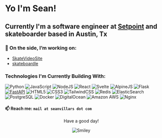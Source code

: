 # Yo I'm Sean!
## Currently I'm a software engineer at [Setpoint](https://setpoint.io) and skateboarder based in Austin, Tx

### 🔭 On the side, I’m working on:
- [SkateVideoSite](https://skatevideosite.com)
- [skateboardle](https://skateboardle.com)

### Technologies I'm Currently Building With:
![Python](https://img.shields.io/badge/Python-3670A0?style=for-the-badge&logo=python&logoColor=ffdd54)
![JavaScript](https://img.shields.io/badge/javascript-%23323330.svg?style=for-the-badge&logo=javascript&logoColor=%23F7DF1E)
![NodeJS](https://img.shields.io/badge/node.js-6DA55F?style=for-the-badge&logo=node.js&logoColor=white)
![React](https://img.shields.io/badge/react-%2320232a.svg?style=for-the-badge&logo=react&logoColor=%2361DAFB)
![Svelte](https://img.shields.io/badge/svelte-%23FF3E00?style=for-the-badge&logo=svelte&color=white)
![AlpineJS](https://img.shields.io/badge/-AlpineJS-white?style=for-the-badge&logo=Alpine.js)
![Flask](https://img.shields.io/badge/flask-black?style=for-the-badge&logo=flask)
[![FastAPI](https://img.shields.io/badge/FastAPI-teal?style=for-the-badge&logo=FastAPI&logoColor=white)](https://fastapi.tiangolo.com/)
![HTML5](https://img.shields.io/badge/html5-%23E34F26.svg?style=for-the-badge&logo=html5&logoColor=white)
![CSS3](https://img.shields.io/badge/-CSS3-1572B6?style=for-the-badge&logo=css3)
![TailwindCSS](https://img.shields.io/badge/tailwindcss-%2338B2AC.svg?style=for-the-badge&logo=tailwind-css&logoColor=white)
![Redis](https://img.shields.io/badge/redis-%23DD0031.svg?style=for-the-badge&logo=redis&logoColor=white)
![ElasticSearch](https://img.shields.io/badge/-ElasticSearch-005571?style=for-the-badge&logo=elasticsearch)
![PostgreSQL](https://img.shields.io/badge/postgres-%23316192.svg?style=for-the-badge&logo=postgresql&logoColor=white)
![Docker](https://img.shields.io/badge/docker-%230db7ed.svg?style=for-the-badge&logo=docker&logoColor=white)
![DigitalOcean](https://img.shields.io/badge/-Digital%20Ocean-darkblue?style=for-the-badge&logo=digitalocean)
![Amazon AWS](https://img.shields.io/badge/Amazon%20AWS-232F3E?style=for-the-badge&logo=amazon-aws)
![Nginx](https://img.shields.io/badge/nginx-%23009639.svg?style=for-the-badge&logo=nginx&logoColor=white)

#### 📫 Reach me: `mail at seanvillars dot com`

<div align="center">
<p>Have a good day!</p>
<div>
<img src="https://github.com/fnky/fnky/raw/fnky/img/smile.gif" alt="Smiley" align="center">
</div>
</div>

